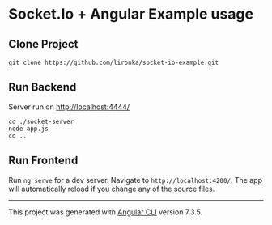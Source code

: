 # Socket.Io + Angular Example usage

## Clone Project

`git clone https://github.com/lironka/socket-io-example.git`

## Run Backend

Server run on [http://localhost:4444/](http://localhost:4444/)

```
cd ./socket-server
node app.js
cd ..
```

## Run Frontend

Run `ng serve` for a dev server. Navigate to `http://localhost:4200/`. The app will automatically reload if you change any of the source files.

---

This project was generated with [Angular CLI](https://github.com/angular/angular-cli) version 7.3.5.
